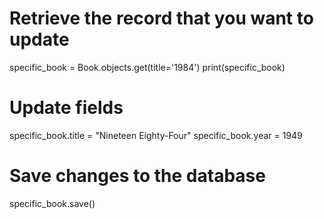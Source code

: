 # Retrieve the record that you want to update
specific_book = Book.objects.get(title='1984') print(specific_book)

# Update fields
specific_book.title = "Nineteen Eighty-Four" 
specific_book.year = 1949

# Save changes to the database
specific_book.save()   